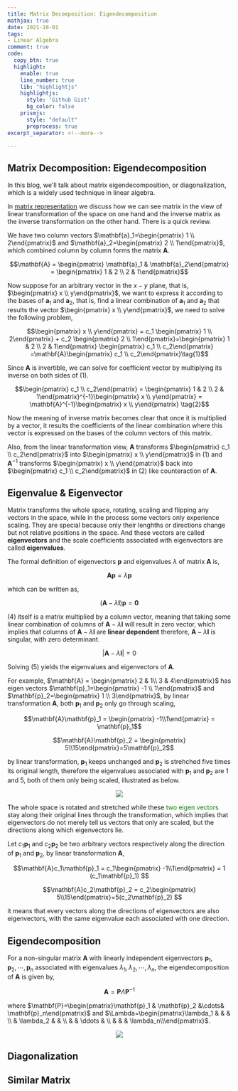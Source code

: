 ```yaml
---
title: Matrix Decomposition: Eigendecomposition
mathjax: true
date: 2021-10-01
tags:
- Linear Algebra
comment: true
code:
  copy_btn: true
  highlight:
    enable: true
    line_number: true
    lib: "highlightjs"
    highlightjs:
      style: 'Github Gist'
      bg_color: false
    prismjs:
      style: "default"
      preprocess: true
excerpt_separator: <!--more-->

---
```


## Matrix Decomposition: Eigendecomposition

In this blog, we'll talk about matrix eigendecomposition, or diagonalization, which is a widely used technique in linear algebra. 

<!--more-->

In [matrix representation](https://staratlas.xyz/2021/09/22/Matrix-Representation.html) we discuss how we can see matrix in the view of linear transformation of the space on one hand and the inverse matrix as the inverse transformation on the other hand. There is a quick review.

We have two column vectors $\mathbf{a}_1=\begin{pmatrix} 1 \\ 2\end{pmatrix}$ and $\mathbf{a}_2=\begin{pmatrix} 2 \\ 1\end{pmatrix}$, which combined column by column forms the matrix $\mathbf{A}$.

$$\mathbf{A} =  \begin{pmatrix} \mathbf{a}_1 & \mathbf{a}_2\end{pmatrix} = \begin{pmatrix} 1 & 2 \\ 2 & 1\end{pmatrix}$$

Now suppose for an arbitrary vector in the $x-y$ plane, that is, $\begin{pmatrix} x \\ y\end{pmatrix}$, we want to express it according to the bases of $\mathbf{a}_1$ and $\mathbf{a}_2$, that is, find a linear combination of $\mathbf{a}_1$ and $\mathbf{a}_2$ that results the vector $\begin{pmatrix} x \\ y\end{pmatrix}$, we need to solve the following problem,

$$\begin{pmatrix} x \\ y\end{pmatrix} = c_1 \begin{pmatrix} 1 \\ 2\end{pmatrix} + c_2 \begin{pmatrix} 2 \\ 1\end{pmatrix}=\begin{pmatrix} 1 & 2 \\ 2 & 1\end{pmatrix} \begin{pmatrix} c_1 \\ c_2\end{pmatrix} =\mathbf{A}\begin{pmatrix} c_1 \\ c_2\end{pmatrix}\tag{1}$$

Since $\mathbf{A}$ is invertible, we can solve for coefficient vector by multiplying its inverse on both sides of $(1)$.

$$\begin{pmatrix} c_1 \\ c_2\end{pmatrix} = \begin{pmatrix} 1 & 2 \\ 2 & 1\end{pmatrix}^{-1}\begin{pmatrix} x \\ y\end{pmatrix} = \mathbf{A}^{-1}\begin{pmatrix} x \\ y\end{pmatrix} \tag{2}$$

Now the meaning of inverse matrix becomes clear that once it is multiplied by a vector, it results the coefficients of the linear combination where this vector is expressed on the bases of the column vectors of this matrix.

Also, from the linear transformation view, $\mathbf{A}$ transforms $\begin{pmatrix} c_1 \\ c_2\end{pmatrix}$ into $\begin{pmatrix} x \\ y\end{pmatrix}$ in $(1)$ and $\mathbf{A}^{-1}$ transforms $\begin{pmatrix} x \\ y\end{pmatrix}$ back into $\begin{pmatrix} c_1 \\ c_2\end{pmatrix}$ in $(2)$ like counteraction of $\mathbf{A}$.

## Eigenvalue & Eigenvector

Matrix transforms the whole space, rotating, scaling and flipping any vectors in the space, while in the process some vectors only experience scaling. They are special because only their lenghths or directions change but not relative positions in the space. And these vectors are called **eigenvectors** and the scale coefficients associated with eigenvectors are called **eigenvalues**.

The formal definition of eigenvectors $\mathbf{p}$ and eigenvalues $\lambda$ of matrix $\mathbf{A}$ is,

$$\mathbf{A}\mathbf{p} = \lambda\mathbf{p} \tag{3}$$

which can be written as,

$$(\mathbf{A} - \lambda \mathbf{I})\mathbf{p} = \mathbf{0} \tag{4}$$

$(4)$ itself is a matrix multiplied by a column vector, meaning that taking some linear combination of columns of $\mathbf{A} - \lambda \mathbf{I}$ will result in zero vector, which implies that columns of $\mathbf{A} - \lambda \mathbf{I}$ are **linear dependent** therefore, $\mathbf{A} - \lambda \mathbf{I}$ is singular, with zero determinant.

$$\vert \mathbf{A} - \lambda \mathbf{I} \vert = 0 \tag{5}$$

Solving $(5)$ yields the eigenvalues and eigenvectors of $\mathbf{A}$.


For example, $\mathbf{A} = \begin{pmatrix} 2 & 1\\ 3 & 4\end{pmatrix}$ has eigen vectors $\mathbf{p}_1=\begin{pmatrix} -1 \\ 1\end{pmatrix}$ and $\mathbf{p}_2=\begin{pmatrix} 1 \\ 3\end{pmatrix}$, by linear transformation $\mathbf{A}$, both $\mathbf{p}_1$ and $\mathbf{p}_2$ only go through scaling,

$$\mathbf{A}\mathbf{p}_1 = \begin{pmatrix} -1\\1\end{pmatrix} = \mathbf{p}_1$$

$$\mathbf{A}\mathbf{p}_2 = \begin{pmatrix} 5\\15\end{pmatrix}=5\mathbf{p}_2$$

by linear transformation, $\mathbf{p}_1$ keeps unchanged and $\mathbf{p}_2$ is strehched five times its original length, therefore the eigenvalues associated with $\mathbf{p}_1$ and $\mathbf{p}_2$ are $1$ and $5$, both of them only being scaled, illustrated as below.

<div align="center">
    <img class="image image--xl" src="/img/1001-MD-E/plot1.gif">
</div>

The whole space is rotated and stretched while these <span style="color:green">two eigen vectors</span> stay along their original lines through the transformation, which implies that eigenvectors do not merely tell us vectors that only are scaled, but the directions along which eigenvectors lie.

Let $c_1\mathbf{p}_1$ and $c_2\mathbf{p}_2$ be two arbitrary vectors respectively along the direction of $\mathbf{p}_1$ and $\mathbf{p}_2$, by linear transformation $\mathbf{A}$,

$$\mathbf{A}c_1\mathbf{p}_1 = c_1\begin{pmatrix} -1\\1\end{pmatrix} = 1 (c_1\mathbf{p}_1) $$

$$\mathbf{A}c_2\mathbf{p}_2 = c_2\begin{pmatrix} 5\\15\end{pmatrix}=5(c_2\mathbf{p}_2) $$

it means that every vectors along the directions of eigenvectors are also eigenvectors, with the same eigenvalue each associated with one direction.

## Eigendecomposition

For a non-singular matrix $\mathbf{A}$ with linearly independent eigenvectors $\mathbf{p}_1, \mathbf{p}_2, \cdots, \mathbf{p}_n$ associated with eigenvalues $\lambda_1, \lambda_2, \cdots, \lambda_n$, the eigendecomposition of $\mathbf{A}$ is given by,

$$\mathbf{A}=\mathbf{P}\Lambda\mathbf{P}^{-1}$$

where $\mathbf{P}=\begin{pmatrix}\mathbf{p}_1 & \mathbf{p}_2 &\cdots& \mathbf{p}_n\end{pmatrix}$ and $\Lambda=\begin{pmatrix}\lambda_1 & & & \\ & \lambda_2 & & \\ & & \ddots & \\ & & & \lambda_n\\\end{pmatrix}$.

<div align="center">
    <img class="image image--xl" src="/img/1001-MD-E/plot2.gif">
</div>

## Diagonalization

## Similar Matrix
